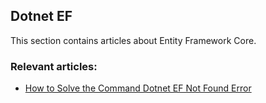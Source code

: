 ## Dotnet EF

This section contains articles about Entity Framework Core.

### Relevant articles:

- [How to Solve the Command Dotnet EF Not Found Error](https://drafts.code-maze.com/?p=65706&preview=true)
